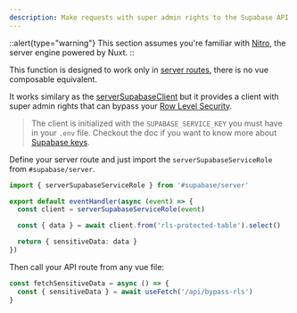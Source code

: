 ```yaml
---
description: Make requests with super admin rights to the Supabase API with the serverSupabaseServiceRole service
---
```


::alert{type="warning"}
 This section assumes you're familiar with [Nitro](https://v3.nuxtjs.org/guide/concepts/server-engine), the server engine powered by Nuxt.
::

This function is designed to work only in [server routes](https://nuxt.com/docs/guide/directory-structure/server#server-routes), there is no vue composable equivalent. 

It works similary as the [serverSupabaseClient](/usage/services/server-supabase-client) but it provides a client with super admin rights that can bypass your [Row Level Security](https://supabase.com/docs/guides/auth/row-level-security).

> The client is initialized with the `SUPABASE_SERVICE_KEY` you must have in your `.env` file. Checkout the doc if you want to know more about [Supabase keys](https://supabase.com/docs/learn/auth-deep-dive/auth-deep-dive-jwts#jwts-in-supabase).

Define your server route and just import the `serverSupabaseServiceRole` from `#supabase/server`.

```ts [server/api/bypass-rls.ts]
import { serverSupabaseServiceRole } from '#supabase/server'

export default eventHandler(async (event) => {
  const client = serverSupabaseServiceRole(event)

  const { data } = await client.from('rls-protected-table').select()

  return { sensitiveData: data }
})
```

Then call your API route from any vue file:

```ts [pages/index.vue]
const fetchSensitiveData = async () => {
  const { sensitiveData } = await useFetch('/api/bypass-rls')
}
```